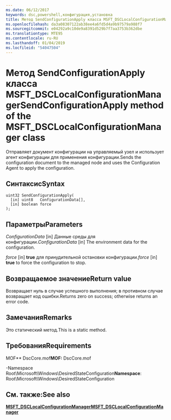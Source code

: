 ```yaml
---
ms.date: 06/12/2017
keywords: dsc,powershell,конфигурация,установка
title: Метод SendConfigurationApply класса MSFT_DSCLocalConfigurationManager
ms.openlocfilehash: da3a08307122ab38ee4a6fd5d4a9b97579a988f7
ms.sourcegitcommit: e04292a9c10de9a8391d529b7f7aa3753b362dbe
ms.translationtype: MTE95
ms.contentlocale: ru-RU
ms.lasthandoff: 01/04/2019
ms.locfileid: "54047504"
---
```

# <a name="sendconfigurationapply-method-of-the-msftdsclocalconfigurationmanager-class"></a><span data-ttu-id="90306-103">Метод SendConfigurationApply класса MSFT_DSCLocalConfigurationManager</span><span class="sxs-lookup"><span data-stu-id="90306-103">SendConfigurationApply method of the MSFT_DSCLocalConfigurationManager class</span></span>

<span data-ttu-id="90306-104">Отправляет документ конфигурации на управляемый узел и использует агент конфигурации для применения конфигурации.</span><span class="sxs-lookup"><span data-stu-id="90306-104">Sends the configuration document to the managed node and uses the Configuration Agent to apply the configuration.</span></span>

## <a name="syntax"></a><span data-ttu-id="90306-105">Синтаксис</span><span class="sxs-lookup"><span data-stu-id="90306-105">Syntax</span></span>

```mof
uint32 SendConfigurationApply(
  [in] uint8   ConfigurationData[],
  [in] boolean force
);
```

## <a name="parameters"></a><span data-ttu-id="90306-106">Параметры</span><span class="sxs-lookup"><span data-stu-id="90306-106">Parameters</span></span>

<span data-ttu-id="90306-107">*ConfigurationData* \[in\] Данные среды для конфигурации.</span><span class="sxs-lookup"><span data-stu-id="90306-107">*ConfigurationData* \[in\] The environment data for the configuration.</span></span>

<span data-ttu-id="90306-108">*force* \[in\] **true** для принудительной остановки конфигурации.</span><span class="sxs-lookup"><span data-stu-id="90306-108">*force* \[in\] **true** to force the configuration to stop.</span></span>

## <a name="return-value"></a><span data-ttu-id="90306-109">Возвращаемое значение</span><span class="sxs-lookup"><span data-stu-id="90306-109">Return value</span></span>

<span data-ttu-id="90306-110">Возвращает нуль в случае успешного выполнения; в противном случае возвращает код ошибки.</span><span class="sxs-lookup"><span data-stu-id="90306-110">Returns zero on success; otherwise returns an error code.</span></span>

## <a name="remarks"></a><span data-ttu-id="90306-111">Замечания</span><span class="sxs-lookup"><span data-stu-id="90306-111">Remarks</span></span>

<span data-ttu-id="90306-112">Это статический метод.</span><span class="sxs-lookup"><span data-stu-id="90306-112">This is a static method.</span></span>

## <a name="requirements"></a><span data-ttu-id="90306-113">Требования</span><span class="sxs-lookup"><span data-stu-id="90306-113">Requirements</span></span>

<span data-ttu-id="90306-114">MOF\*\* DscCore.mof</span><span class="sxs-lookup"><span data-stu-id="90306-114">**MOF:** DscCore.mof</span></span>

<span data-ttu-id="90306-115">-Namespace Root\Microsoft\Windows\DesiredStateConfiguration</span><span class="sxs-lookup"><span data-stu-id="90306-115">**Namespace**: Root\Microsoft\Windows\DesiredStateConfiguration</span></span>

## <a name="see-also"></a><span data-ttu-id="90306-116">См. также:</span><span class="sxs-lookup"><span data-stu-id="90306-116">See also</span></span>

[<span data-ttu-id="90306-117">**MSFT_DSCLocalConfigurationManager**</span><span class="sxs-lookup"><span data-stu-id="90306-117">**MSFT_DSCLocalConfigurationManager**</span></span>](msft-dsclocalconfigurationmanager.md)